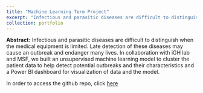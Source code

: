 ```yaml
---
title: "Machine Learning Term Project"
excerpt: "Infectious and parasitic diseases are difficult to distinguish when the medical equipment is limited. Late detection of these diseases may cause an outbreak and endanger many lives. In collaboration with iGH lab and MSF, we built an unsupervised machine learning model to cluster the patient data to help detect potential outbreaks and their characteristics and a Power BI dashboard for visualization of data and the model."
collection: portfolio
---
```


**Abstract:** Infectious and parasitic diseases are difficult to distinguish when the medical equipment is limited. Late detection of these diseases may cause an outbreak and endanger many lives. In collaboration with iGH lab and MSF, we built an unsupervised machine learning model to cluster the patient data to help detect potential outbreaks and their characteristics and a Power BI dashboard for visualization of data and the model.

In order to access the github repo, click [here](https://github.com/EdinGuso/CS433-Machine-Learning)